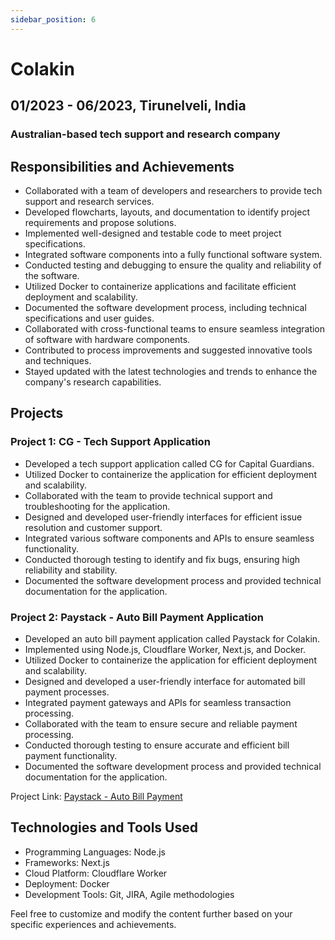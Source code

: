 ```yaml
---
sidebar_position: 6
---
```


# Colakin

## 01/2023 - 06/2023, Tirunelveli, India
### Australian-based tech support and research company

## Responsibilities and Achievements

- Collaborated with a team of developers and researchers to provide tech support and research services.
- Developed flowcharts, layouts, and documentation to identify project requirements and propose solutions.
- Implemented well-designed and testable code to meet project specifications.
- Integrated software components into a fully functional software system.
- Conducted testing and debugging to ensure the quality and reliability of the software.
- Utilized Docker to containerize applications and facilitate efficient deployment and scalability.
- Documented the software development process, including technical specifications and user guides.
- Collaborated with cross-functional teams to ensure seamless integration of software with hardware components.
- Contributed to process improvements and suggested innovative tools and techniques.
- Stayed updated with the latest technologies and trends to enhance the company's research capabilities.

## Projects

### Project 1: CG - Tech Support Application

- Developed a tech support application called CG for Capital Guardians.
- Utilized Docker to containerize the application for efficient deployment and scalability.
- Collaborated with the team to provide technical support and troubleshooting for the application.
- Designed and developed user-friendly interfaces for efficient issue resolution and customer support.
- Integrated various software components and APIs to ensure seamless functionality.
- Conducted thorough testing to identify and fix bugs, ensuring high reliability and stability.
- Documented the software development process and provided technical documentation for the application.

### Project 2: Paystack - Auto Bill Payment Application

- Developed an auto bill payment application called Paystack for Colakin.
- Implemented using Node.js, Cloudflare Worker, Next.js, and Docker.
- Utilized Docker to containerize the application for efficient deployment and scalability.
- Designed and developed a user-friendly interface for automated bill payment processes.
- Integrated payment gateways and APIs for seamless transaction processing.
- Collaborated with the team to ensure secure and reliable payment processing.
- Conducted thorough testing to ensure accurate and efficient bill payment functionality.
- Documented the software development process and provided technical documentation for the application.

Project Link: [Paystack - Auto Bill Payment](https://paystack.colakin.com)

## Technologies and Tools Used

- Programming Languages: Node.js
- Frameworks: Next.js
- Cloud Platform: Cloudflare Worker
- Deployment: Docker
- Development Tools: Git, JIRA, Agile methodologies

Feel free to customize and modify the content further based on your specific experiences and achievements.

